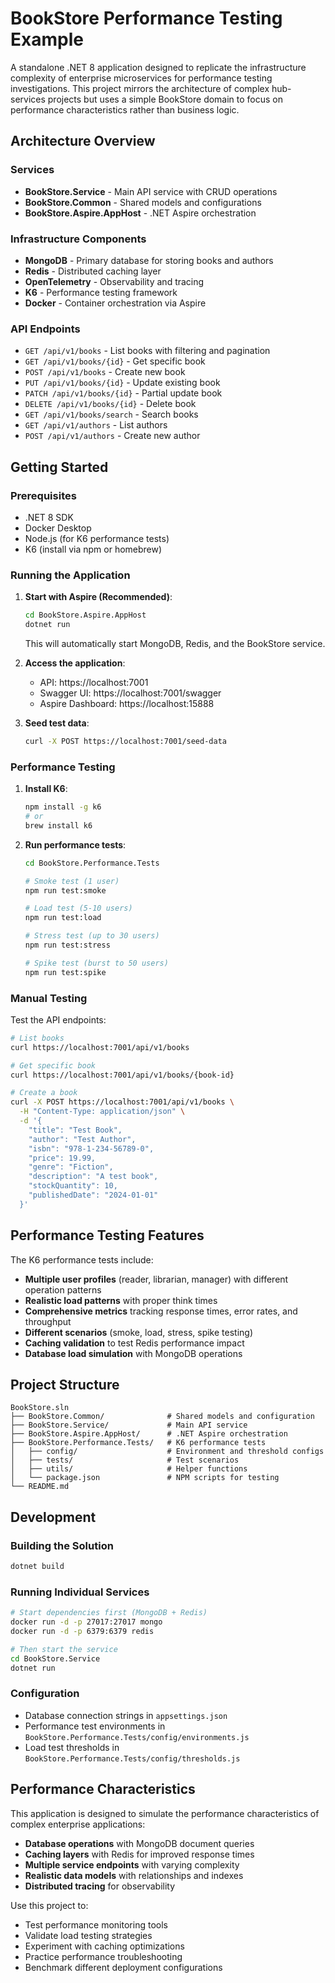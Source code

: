 # BookStore Performance Testing Example

A standalone .NET 8 application designed to replicate the infrastructure complexity of enterprise microservices for performance testing investigations. This project mirrors the architecture of complex hub-services projects but uses a simple BookStore domain to focus on performance characteristics rather than business logic.

## Architecture Overview

### Services
- **BookStore.Service** - Main API service with CRUD operations
- **BookStore.Common** - Shared models and configurations
- **BookStore.Aspire.AppHost** - .NET Aspire orchestration

### Infrastructure Components
- **MongoDB** - Primary database for storing books and authors
- **Redis** - Distributed caching layer
- **OpenTelemetry** - Observability and tracing
- **K6** - Performance testing framework
- **Docker** - Container orchestration via Aspire

### API Endpoints
- `GET /api/v1/books` - List books with filtering and pagination
- `GET /api/v1/books/{id}` - Get specific book
- `POST /api/v1/books` - Create new book
- `PUT /api/v1/books/{id}` - Update existing book
- `PATCH /api/v1/books/{id}` - Partial update book
- `DELETE /api/v1/books/{id}` - Delete book
- `GET /api/v1/books/search` - Search books
- `GET /api/v1/authors` - List authors
- `POST /api/v1/authors` - Create new author

## Getting Started

### Prerequisites
- .NET 8 SDK
- Docker Desktop
- Node.js (for K6 performance tests)
- K6 (install via npm or homebrew)

### Running the Application

1. **Start with Aspire (Recommended)**:
   ```bash
   cd BookStore.Aspire.AppHost
   dotnet run
   ```
   This will automatically start MongoDB, Redis, and the BookStore service.

2. **Access the application**:
   - API: https://localhost:7001
   - Swagger UI: https://localhost:7001/swagger
   - Aspire Dashboard: https://localhost:15888

3. **Seed test data**:
   ```bash
   curl -X POST https://localhost:7001/seed-data
   ```

### Performance Testing

1. **Install K6**:
   ```bash
   npm install -g k6
   # or
   brew install k6
   ```

2. **Run performance tests**:
   ```bash
   cd BookStore.Performance.Tests

   # Smoke test (1 user)
   npm run test:smoke

   # Load test (5-10 users)
   npm run test:load

   # Stress test (up to 30 users)
   npm run test:stress

   # Spike test (burst to 50 users)
   npm run test:spike
   ```

### Manual Testing

Test the API endpoints:

```bash
# List books
curl https://localhost:7001/api/v1/books

# Get specific book
curl https://localhost:7001/api/v1/books/{book-id}

# Create a book
curl -X POST https://localhost:7001/api/v1/books \
  -H "Content-Type: application/json" \
  -d '{
    "title": "Test Book",
    "author": "Test Author",
    "isbn": "978-1-234-56789-0",
    "price": 19.99,
    "genre": "Fiction",
    "description": "A test book",
    "stockQuantity": 10,
    "publishedDate": "2024-01-01"
  }'
```

## Performance Testing Features

The K6 performance tests include:
- **Multiple user profiles** (reader, librarian, manager) with different operation patterns
- **Realistic load patterns** with proper think times
- **Comprehensive metrics** tracking response times, error rates, and throughput
- **Different scenarios** (smoke, load, stress, spike testing)
- **Caching validation** to test Redis performance impact
- **Database load simulation** with MongoDB operations

## Project Structure

```
BookStore.sln
├── BookStore.Common/              # Shared models and configuration
├── BookStore.Service/             # Main API service
├── BookStore.Aspire.AppHost/      # .NET Aspire orchestration
├── BookStore.Performance.Tests/   # K6 performance tests
│   ├── config/                    # Environment and threshold configs
│   ├── tests/                     # Test scenarios
│   ├── utils/                     # Helper functions
│   └── package.json               # NPM scripts for testing
└── README.md
```

## Development

### Building the Solution
```bash
dotnet build
```

### Running Individual Services
```bash
# Start dependencies first (MongoDB + Redis)
docker run -d -p 27017:27017 mongo
docker run -d -p 6379:6379 redis

# Then start the service
cd BookStore.Service
dotnet run
```

### Configuration
- Database connection strings in `appsettings.json`
- Performance test environments in `BookStore.Performance.Tests/config/environments.js`
- Load test thresholds in `BookStore.Performance.Tests/config/thresholds.js`

## Performance Characteristics

This application is designed to simulate the performance characteristics of complex enterprise applications:
- **Database operations** with MongoDB document queries
- **Caching layers** with Redis for improved response times
- **Multiple service endpoints** with varying complexity
- **Realistic data models** with relationships and indexes
- **Distributed tracing** for observability

Use this project to:
- Test performance monitoring tools
- Validate load testing strategies
- Experiment with caching optimizations
- Practice performance troubleshooting
- Benchmark different deployment configurations